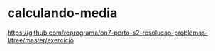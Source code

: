 # calculando-media

https://github.com/reprograma/on7-porto-s2-resolucao-problemas-I/tree/master/exercicio
